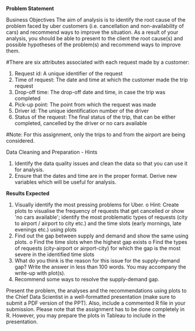 <b>Problem Statement</b>

Business Objectives
The aim of analysis is to identify the root cause of the problem faced by uber customers (i.e. cancellation and non-availability of cars) and recommend ways to improve the situation. As a result of your analysis, you should be able to present to the client the root cause(s) and possible hypotheses of the problem(s) and recommend ways to improve them.  

#There are six attributes associated with each request made by a customer:
1.	Request id: A unique identifier of the request
2.	Time of request: The date and time at which the customer made the trip request
3.	Drop-off time: The drop-off date and time, in case the trip was completed 
4.	Pick-up point: The point from which the request was made
5.	Driver id: The unique identification number of the driver
6.	Status of the request: The final status of the trip, that can be either completed, cancelled by the driver or no cars available
 
#Note: For this assignment, only the trips to and from the airport are being considered.
 
Data Cleaning and Preparation - Hints
1.	Identify the data quality issues and clean the data so that you can use it for analysis.
2.	Ensure that the dates and time are in the proper format. Derive new variables which will be useful for analysis.
 
<b>Results Expected</b>
1.	Visually identify the most pressing problems for Uber. 
o	Hint: Create plots to visualise the frequency of requests that get cancelled or show 'no cars available'; identify the most problematic types of requests (city to airport / airport to city etc.) and the time slots (early mornings, late evenings etc.) using plots
2.	Find out the gap between supply and demand and show the same using plots.
o	Find the time slots when the highest gap exists
o	Find the types of requests (city-airport or airport-city) for which the gap is the most severe in the identified time slots
3.	What do you think is the reason for this issue for the supply-demand gap? Write the answer in less than 100 words. You may accompany the write-up with plot(s).
4.	 Recommend some ways to resolve the supply-demand gap.
 
Present the problem, the analyses and the recommendations using plots to the Chief Data Scientist in a well-formatted presentation (make sure to submit a PDF version of the PPT). Also, include a commented R file in your submission. Please note that the assignment has to be done completely in R. However, you may prepare the plots in Tableau to include in the presentation.
 



